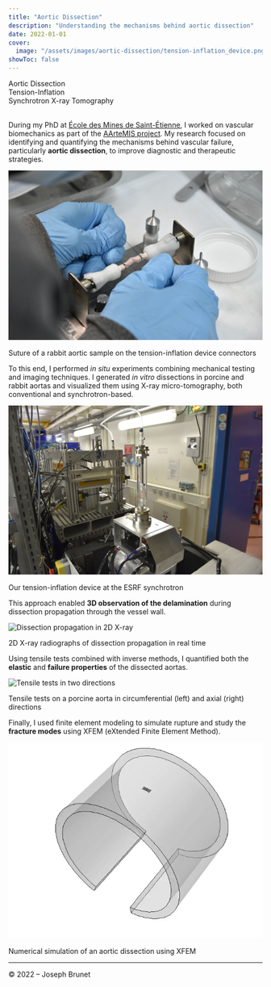 ```yaml
---
title: "Aortic Dissection"
description: "Understanding the mechanisms behind aortic dissection"
date: 2022-01-01
cover:
  image: "/assets/images/aortic-dissection/tension-inflation_device.png"
showToc: false
---
```


<div class="categories">
  <div class="option-tag"><i class="fas fa-heart-broken"></i> Aortic Dissection</div>
  <div class="option-tag"><i class="fas fa-cogs"></i> Tension-Inflation</div>
  <div class="option-tag"><i class="fas fa-microscope"></i> Synchrotron X-ray Tomography</div>
</div>

<br>

During my PhD at <a href="https://www.mines-stetienne.fr/" class="text-link">École des Mines de Saint-Étienne</a>, I worked on vascular biomechanics as part of the <a href="https://cordis.europa.eu/project/id/638804" class="text-link">AArteMIS project</a>. My research focused on identifying and quantifying the mechanisms behind vascular failure, particularly **aortic dissection**, to improve diagnostic and therapeutic strategies.

<div class="small-img-block">
  <img src="/assets/images/aortic-dissection/suture.JPG" alt="Suture of rabbit aortic sample">
  <p class="img-legend">Suture of a rabbit aortic sample on the tension-inflation device connectors</p>
</div>

To this end, I performed _in situ_ experiments combining mechanical testing and imaging techniques. I generated _in vitro_ dissections in porcine and rabbit aortas and visualized them using X-ray micro-tomography, both conventional and synchrotron-based.

<div class="small-img-block">
  <img src="/assets/images/aortic-dissection/synchrotron.JPG" alt="Tension-inflation device at the ESRF">
  <p class="img-legend">Our tension-inflation device at the ESRF synchrotron</p>
</div>

This approach enabled **3D observation of the delamination** during dissection propagation through the vessel wall.

<div class="small-img-block">
  <img src="/assets/images/aortic-dissection/dissection.gif" alt="Dissection propagation in 2D X-ray">
  <p class="img-legend">2D X-ray radiographs of dissection propagation in real time</p>
</div>

Using tensile tests combined with inverse methods, I quantified both the **elastic** and **failure properties** of the dissected aortas.

<div class="small-img-block">
  <img src="/assets/images/aortic-dissection/tension.gif" alt="Tensile tests in two directions">
  <p class="img-legend">Tensile tests on a porcine aorta in circumferential (left) and axial (right) directions</p>
</div>

Finally, I used finite element modeling to simulate rupture and study the **fracture modes** using XFEM (eXtended Finite Element Method).

<div class="small-img-block">
  <img src="/assets/images/aortic-dissection/xfem.gif" alt="XFEM simulation of dissection">
  <p class="img-legend">Numerical simulation of an aortic dissection using XFEM</p>
</div>

---

© 2022 – Joseph Brunet
